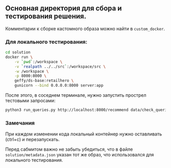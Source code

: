 ## Основная директория для сбора и тестирования решения.

Комментарии к сборке кастомного образа можно найти в `custom_docker`.

### Для локального тестирования:
```bash
cd solution
docker run \
    -v `pwd`:/workspace \
    -v `realpath ../../src`:/workspace/src \
    -w /workspace \
    -p 8000:8000 \
    geffy/ds-base:retailhero \
    gunicorn --bind 0.0.0.0:8000 server:app
```

После этого, в соседнем терминале, нужно запустить прострел тестовыми запросами:
```bash
python3 run_queries.py http://localhost:8000/recommend data/check_queries.tsv
```

### Замечания
При каждом изменении кода локальный контейнер нужно оставливать (ctrl+c) и перезапускать.

Перед сабмитом важно не забыть убедиться, что в файле `solution/metadata.json` указан тот же образ, что использовался для локального тестирования.
